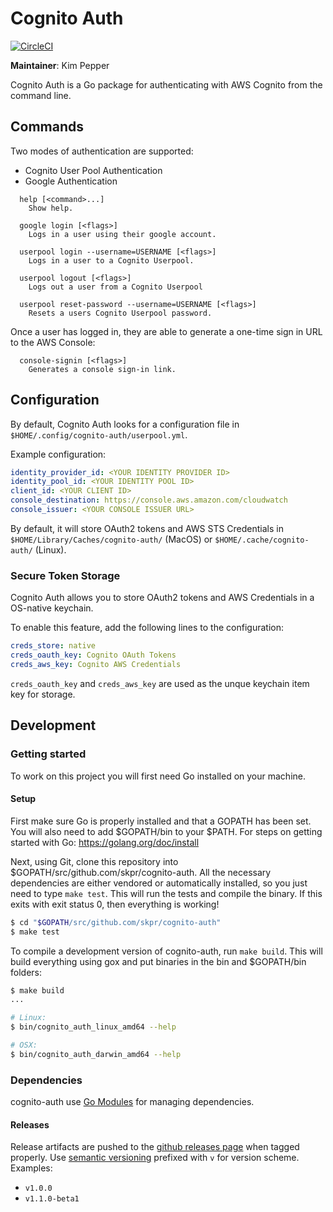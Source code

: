 # Cognito Auth

[![CircleCI](https://circleci.com/gh/skpr/cognito-auth.svg?style=svg)](https://circleci.com/gh/skpr/cognito-auth)

**Maintainer**: Kim Pepper

Cognito Auth is a Go package for authenticating with AWS Cognito from the command line.

## Commands

Two modes of authentication are supported:

- Cognito User Pool Authentication
- Google Authentication

```
  help [<command>...]
    Show help.

  google login [<flags>]
    Logs in a user using their google account.

  userpool login --username=USERNAME [<flags>]
    Logs in a user to a Cognito Userpool.

  userpool logout [<flags>]
    Logs out a user from a Cognito Userpool

  userpool reset-password --username=USERNAME [<flags>]
    Resets a users Cognito Userpool password.
```

Once a user has logged in, they are able to generate a one-time sign in URL to the 
AWS Console:

```
  console-signin [<flags>]
    Generates a console sign-in link.
```


## Configuration

By default, Cognito Auth looks for a configuration file in `$HOME/.config/cognito-auth/userpool.yml`.

Example configuration:

```yaml
identity_provider_id: <YOUR IDENTITY PROVIDER ID> 
identity_pool_id: <YOUR IDENTITY POOL ID>
client_id: <YOUR CLIENT ID>
console_destination: https://console.aws.amazon.com/cloudwatch
console_issuer: <YOUR CONSOLE ISSUER URL>
```

By default, it will store OAuth2 tokens and AWS STS Credentials in `$HOME/Library/Caches/cognito-auth/` (MacOS)
or `$HOME/.cache/cognito-auth/` (Linux).

### Secure Token Storage

Cognito Auth allows you to store OAuth2 tokens and AWS Credentials in a OS-native keychain.

To enable this feature, add the following lines to the configuration:

```yaml
creds_store: native
creds_oauth_key: Cognito OAuth Tokens
creds_aws_key: Cognito AWS Credentials
``` 

`creds_oauth_key` and `creds_aws_key` are used as the unque keychain item key for storage.
 
## Development

### Getting started

To work on this project you will first need Go installed on your machine.

#### Setup

First make sure Go is properly installed and that a GOPATH has been set. You will also need to add $GOPATH/bin to your $PATH. For steps on getting started with Go: https://golang.org/doc/install

Next, using Git, clone this repository into $GOPATH/src/github.com/skpr/cognito-auth. All the necessary dependencies are either vendored or automatically installed, so you just need to type `make test`. This will run the tests and compile the binary. If this exits with exit status 0, then everything is working!

```bash
$ cd "$GOPATH/src/github.com/skpr/cognito-auth"
$ make test
```

To compile a development version of cognito-auth, run `make build`. This will build everything using gox and put binaries in the bin and $GOPATH/bin folders:

```bash
$ make build
...

# Linux:
$ bin/cognito_auth_linux_amd64 --help

# OSX:
$ bin/cognito_auth_darwin_amd64 --help
```

### Dependencies

cognito-auth use [Go Modules](https://blog.golang.org/using-go-modules) for managing dependencies.

#### Releases

Release artifacts are pushed to the [github releases page](https://github.com/skpr/cognito-auth/releases) when tagged
properly. Use [semantic versioning](http://semver.org/) prefixed with `v` for version scheme. Examples:

- `v1.0.0`
- `v1.1.0-beta1`
